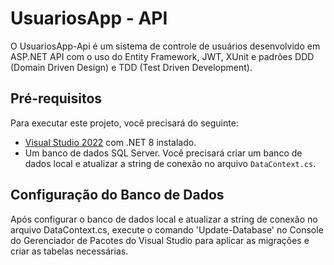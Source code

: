 # UsuariosApp - API

O UsuariosApp-Api é um sistema de controle de usuários desenvolvido em ASP.NET API com o uso do Entity Framework, JWT, XUnit e padrões DDD (Domain Driven Design) e TDD (Test Driven Development).

## Pré-requisitos

Para executar este projeto, você precisará do seguinte:

- [Visual Studio 2022](https://visualstudio.microsoft.com/pt-br/vs/) com .NET 8 instalado.
- Um banco de dados SQL Server. Você precisará criar um banco de dados local e atualizar a string de conexão no arquivo `DataContext.cs`.

## Configuração do Banco de Dados

Após configurar o banco de dados local e atualizar a string de conexão no arquivo DataContext.cs, execute o comando 'Update-Database' no Console do Gerenciador de Pacotes do Visual Studio para aplicar as migrações e criar as tabelas necessárias.
